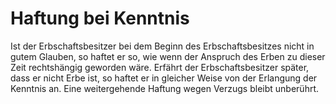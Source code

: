 # Haftung bei Kenntnis

Ist der Erbschaftsbesitzer bei dem Beginn des Erbschaftsbesitzes nicht in gutem Glauben, so haftet er so, wie wenn der Anspruch des Erben zu dieser Zeit rechtshängig geworden wäre. Erfährt der Erbschaftsbesitzer später, dass er nicht Erbe ist, so haftet er in gleicher Weise von der Erlangung der Kenntnis an. Eine weitergehende Haftung wegen Verzugs bleibt unberührt. 

